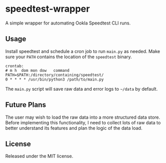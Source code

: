 # speedtest-wrapper

A simple wrapper for automating Ookla Speedtest CLI runs.

## Usage

Install speedtest and schedule a cron job to run `main.py` as needed.
Make sure your `PATH` contains the location of the `speedtest` binary.

```
crontab:
# m h  dom mon dow   command
PATH=$PATH:/directory/containing/speedtest/
0 * * * * /usr/bin/python3 /path/to/main.py
```

The `main.py` script will save raw data and error logs
to `~/data` by default.

## Future Plans

The user may wish to load the raw data into a more structured data store.
Before implementing this functionality, I need to collect lots of raw data
to better understand its features and plan the logic of the data load.

## License

Released under the MIT license.
